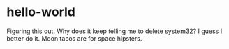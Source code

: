 # hello-world
Figuring this out. Why does it keep telling me to delete system32? I guess I better do it.
Moon tacos are for space hipsters.
